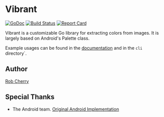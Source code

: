 # Vibrant

[![GoDoc](http://img.shields.io/badge/go-documentation-blue.svg)](http://godoc.org/github.com/RobCherry/vibrant)
[![Build Status](https://travis-ci.org/RobCherry/vibrant.png)](https://travis-ci.org/RobCherry/vibrant)
[![Report Card](https://goreportcard.com/badge/github.com/RobCherry/vibrant)](https://goreportcard.com/report/github.com/RobCherry/vibrant)

Vibrant is a customizable Go library for extracting colors from images.  It is largely based on Android's Palette class.

Example usages can be found in the [documentation](http://godoc.org/github.com/RobCherry/vibrant) and in the `cli` directory`.

## Author

[Rob Cherry](https://github.com/RobCherry)

## Special Thanks

* The Android team.  [Original Android Implementation](https://android.googlesource.com/platform/frameworks/support/+/master/v7/palette/src/main/java/android/support/v7/graphics)


